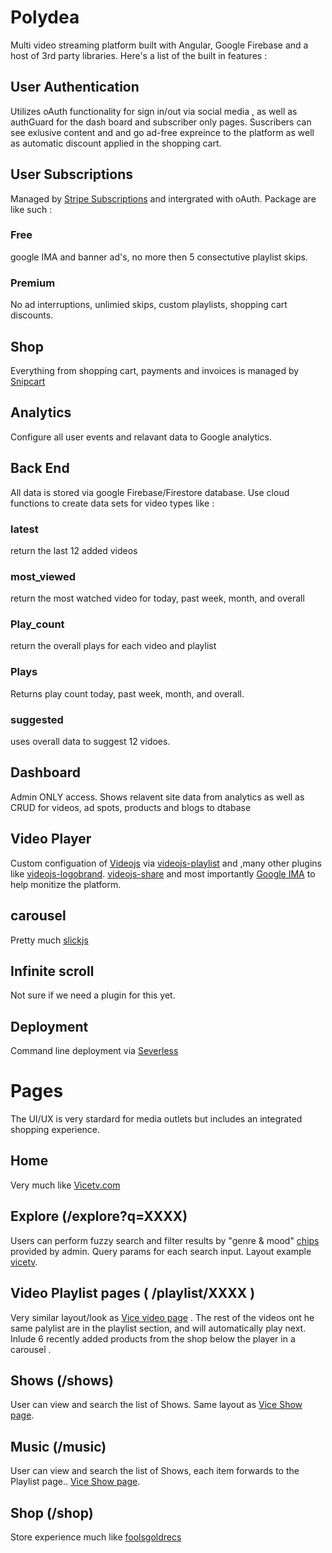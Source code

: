 # Polydea
Multi video streaming platform built with Angular, Google Firebase and a host of 3rd party libraries. Here's a list of the built in features :

## User Authentication
Utilizes oAuth functionality  for sign in/out via social media ,  as well as authGuard for the dash board and subscriber only pages. Suscribers can see exlusive content and and go ad-free expreince to the platform as well as automatic discount applied in the shopping cart. 

## User Subscriptions
Managed by [Stripe Subscriptions](https://github.com/stripe-samples/set-up-subscriptions) and intergrated with oAuth. Package are like such :

### Free
google IMA and banner ad's, no more then 5 consectutive playlist skips. 

### Premium 
No ad interruptions, unlimied skips, custom playlists, shopping cart discounts.

## Shop
Everything from shopping cart, payments and invoices is managed by [Snipcart](https://github.com/snipcart) 

## Analytics
Configure all user events and relavant data to Google analytics.

## Back End
All data is stored via google Firebase/Firestore database. Use cloud functions to create data sets for video types like :
### latest
return the last 12 added  videos
### most_viewed
return the most watched video for today, past week, month, and overall
### Play_count
return  the overall plays for each video and playlist
### Plays
Returns play count today, past week, month, and overall.
### suggested
uses overall data to suggest 12 vidoes. 

## Dashboard
Admin ONLY access. Shows relavent site data from analytics as well as CRUD for videos, ad spots, products and  blogs to dtabase 

## Video Player
Custom configuation of [Videojs](https://github.com/videojs) via [videojs-playlist](https://github.com/brightcove/videojs-playlist) and ,many other plugins like [videojs-logobrand](https://github.com/Mewte/videojs-logobrand). [videojs-share](https://github.com/mkhazov/videojs-share) and most importantly [Google IMA](https://github.com/googleads/videojs-ima) to help monitize the platform.

## carousel
Pretty much [slickjs](https://github.com/kenwheeler/slick/) 

## Infinite scroll
Not sure if we need a plugin for this yet. 

## Deployment
Command line deployment via [Severless](https://github.com/serverless/serverless)

# Pages
The UI/UX is very stardard for media outlets but includes an integrated shopping experience.

## Home 
Very much like [Vicetv.com](https://www.vicetv.com/en_us)

## Explore (/explore?q=XXXX)
Users can perform fuzzy search and filter results by "genre & mood" [chips](https://material.angular.io/components/chips/overview) provided by admin. Query params for each search input. Layout example [vicetv](https://www.vicetv.com/en_us/search?query=detroit&q=detroit). 

## Video Playlist pages ( /playlist/XXXX )
Very similar layout/look as [Vice video page](https://www.vicetv.com/en_us/video/wednesday-march-4-2020/5e4c0a59d11b9971890a3de5) . The rest of the videos ont he same palylist are in the playlist section, and will automatically play next. Inlude 6 recently added products from the shop below the player in a carousel . 

## Shows (/shows)
User can view and search the list of Shows. Same layout as [Vice Show page](https://www.vicetv.com/en_us/shows).

## Music (/music)
User can view and search the list of Shows, each item forwards to the Playlist page.. [Vice Show page](https://www.vicetv.com/en_us/shows).

## Shop (/shop)
Store experience much like [foolsgoldrecs](https://store.foolsgoldrecs.com/)

